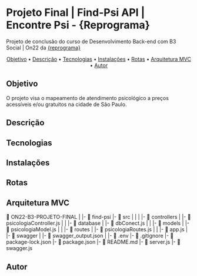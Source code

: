 # Projeto Final | Find-Psi API | Encontre Psi - {Reprograma}  
Projeto de conclusão do curso de Desenvolvimento Back-end com B3 Social | On22 da [{reprograma}](https://reprograma.com.br/)

 <p align="center">
 <a href="#objetivo">Objetivo</a> •
 <a href="#decreption">Descrição</a> • 
 <a href="#tecnologias">Tecnologias</a> • 
 <a href="#instalacoes">Instalações</a> • 
 <a href="#routes">Rotas</a> •
 <a href="#aruitetura">Arquitetura MVC</a> • 
 <a href="#autor">Autor</a>
</p>

## Objetivo
O projeto visa o mapeamento de atendimento psicológico a preços acessíveis e/ou gratuitos na cidade de São Paulo.

## Descrição

## Tecnologias

## Instalações

## Rotas

## Arquitetura MVC

 📁 ON22-B3-PROJETO-FINAL
   |
   |- 📁 find-psi
   |-   📁 src
   |   |
   |   |- 📁 controllers
   |       |- 📑 psicologiaController.js
   |
   |   |- 📁 database
   |       |- 📑 dbConect.js
   |
   |   |- 📁 models
   |       |- 📑 psicologiaModel.js
   |
   |    |- 📁 routes
   |       |- 📑 psicologiaRoutes.js
   |
   |    |- 📑 app.js
   |
   |- 📁 swagger
   |   |- 📑 swagger_output.json
   |
   |- 📑 .env
   |- 📑 .gitignore
   |- 📑 package-lock.json
   |- 📑 package.json
   |- 📑 README.md
   |- 📑 server.js
   |- 📑 swagger.js


## Autor
